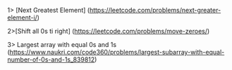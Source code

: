 1> [Next Greatest Element]
(https://leetcode.com/problems/next-greater-element-i/)

2>[Shift all 0s ti right]
(https://leetcode.com/problems/move-zeroes/)

3> Largest array with equal 0s and 1s
(https://www.naukri.com/code360/problems/largest-subarray-with-equal-number-of-0s-and-1s_839812)

